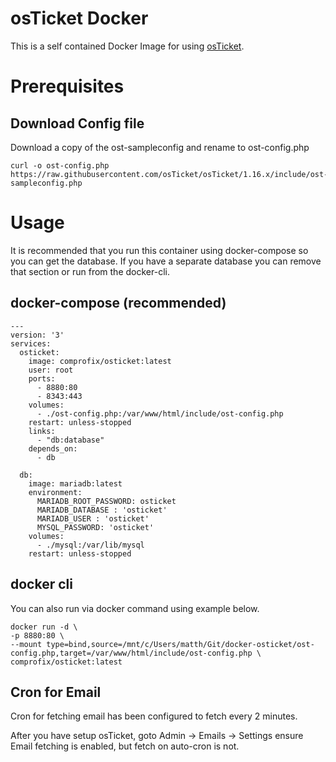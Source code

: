 # osTicket Docker

This is a self contained Docker Image for using [osTicket](https://osticket.com/).

# Prerequisites

## Download Config file

Download a copy of the ost-sampleconfig and rename to ost-config.php

```
curl -o ost-config.php https://raw.githubusercontent.com/osTicket/osTicket/1.16.x/include/ost-sampleconfig.php
```

# Usage

It is recommended that you run this container using docker-compose so you can get the database. If you have a separate database you can remove that section or run from the docker-cli.

## docker-compose (recommended)

```
---
version: '3'
services:
  osticket:
    image: comprofix/osticket:latest
    user: root
    ports:
      - 8880:80
      - 8343:443
    volumes:
      - ./ost-config.php:/var/www/html/include/ost-config.php
    restart: unless-stopped
    links:
      - "db:database"
    depends_on:
      - db

  db:
    image: mariadb:latest
    environment:
      MARIADB_ROOT_PASSWORD: osticket
      MARIADB_DATABASE : 'osticket'
      MARIADB_USER : 'osticket'
      MYSQL_PASSWORD: 'osticket'
    volumes:
      - ./mysql:/var/lib/mysql
    restart: unless-stopped
```


## docker cli

You can also run via docker command using example below.

```
docker run -d \
-p 8880:80 \
--mount type=bind,source=/mnt/c/Users/matth/Git/docker-osticket/ost-config.php,target=/var/www/html/include/ost-config.php \
comprofix/osticket:latest
```


## Cron for Email

Cron for fetching email has been configured to fetch every 2 minutes.

After you have setup osTicket, goto Admin -> Emails -> Settings ensure Email fetching is enabled, but fetch on auto-cron is not.



